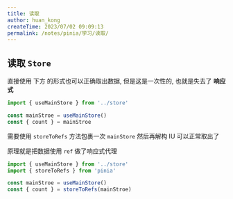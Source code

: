 ```yaml
---
title: 读取
author: huan_kong
createTime: 2023/07/02 09:09:13
permalink: /notes/pinia/学习/读取/
---
```


## 读取 `Store`

直接使用 下方 的形式也可以正确取出数据, 但是这是一次性的, 也就是失去了 **响应式**

```ts
import { useMainStore } from '../store'

const mainStroe = useMainStore()
const { count } = mainStroe
```

需要使用 `storeToRefs` 方法包裹一次 `mainStore` 然后再解构 IU 可以正常取出了

原理就是把数据使用 `ref` 做了响应式代理

```ts
import { useMainStore } from '../store'
import { storeToRefs } from 'pinia'

const mainStroe = useMainStore()
const { count } = storeToRefs(mainStroe)
```
